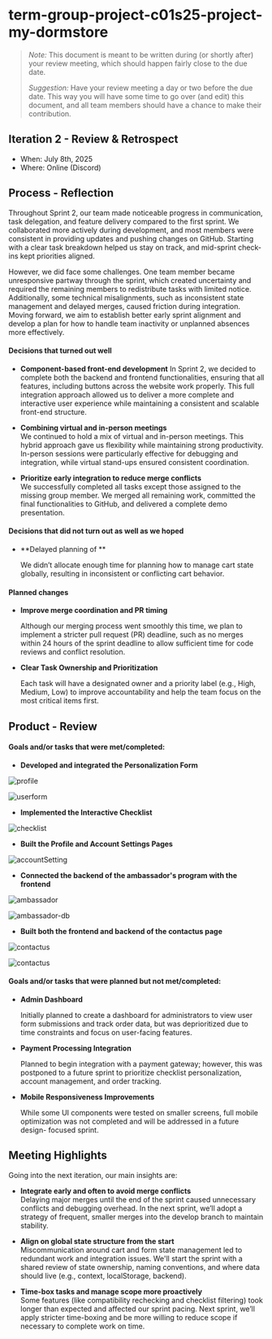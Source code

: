 # term-group-project-c01s25-project-my-dormstore

 > _Note:_ This document is meant to be written during (or shortly after) your review meeting, which should happen fairly close to the due date.      
 >      
 > _Suggestion:_ Have your review meeting a day or two before the due date. This way you will have some time to go over (and edit) this document, and all team members should have a chance to make their contribution.


## Iteration 2 - Review & Retrospect

 * When: July 8th, 2025
 * Where: Online (Discord)

## Process - Reflection

Throughout Sprint 2, our team made noticeable progress in communication, task delegation, and feature delivery compared to the first sprint. We collaborated more actively during development, and most members were consistent in providing updates and pushing changes on GitHub. Starting with a clear task breakdown helped us stay on track, and mid-sprint check-ins kept priorities aligned.

However, we did face some challenges. One team member became unresponsive partway through the sprint, which created uncertainty and required the remaining members to redistribute tasks with limited notice. Additionally, some technical misalignments, such as inconsistent state management and delayed merges, caused friction during integration. Moving forward, we aim to establish better early sprint alignment and develop a plan for how to handle team inactivity or unplanned absences more effectively.

#### Decisions that turned out well

- **Component-based front-end development**
In Sprint 2, we decided to complete both the backend and frontend functionalities, ensuring that all features, including buttons across the website work properly. This full integration approach allowed us to deliver a more complete and interactive user experience while maintaining a consistent and scalable front-end structure.

- **Combining virtual and in-person meetings**  
We continued to hold a mix of virtual and in-person meetings. This hybrid approach gave us flexibility while maintaining strong productivity. In-person sessions were particularly effective for debugging and integration, while virtual stand-ups ensured consistent coordination.

- **Prioritize early integration to reduce merge conflicts**  
We successfully completed all tasks except those assigned to the missing group member. We merged all remaining work, committed the final functionalities to GitHub, and delivered a complete demo presentation.



#### Decisions that did not turn out as well as we hoped

- **Delayed planning of **  

  We didn’t allocate enough time for planning how to manage cart state globally, resulting in inconsistent or conflicting cart behavior.


#### Planned changes

- **Improve merge coordination and PR timing**
  
  Although our merging process went smoothly this time, we plan to implement a stricter pull request (PR) deadline, such as no merges within 24 hours of the sprint deadline to allow sufficient time for code reviews and conflict resolution.

- **Clear Task Ownership and Prioritization**

  Each task will have a designated owner and a priority label (e.g., High, Medium, Low) to improve accountability and help the team focus on the most   critical items first.

## Product - Review

#### Goals and/or tasks that were met/completed:

- **Developed and integrated the Personalization Form**

![profile](./images/profile.png)

![userform](./images/userForm.png)

- **Implemented the Interactive Checklist**

![checklist](./images/checklist.png)


- **Built the Profile and Account Settings Pages**

![accountSetting](./images/accountSetting.png)

- **Connected the backend of the ambassador's program with the frontend**

![ambassador](./images/ambassador.png)

![ambassador-db](./images/ambassador-db.png)

- **Built both the frontend and backend of the contactus page**

![contactus](./images/contact-us.png)

![contactus](./images/contact-db.png)




#### Goals and/or tasks that were planned but not met/completed:

- **Admin Dashboard**

  Initially planned to create a dashboard for administrators to view user form submissions and track order data, but was deprioritized due to time      constraints and focus on user-facing features.

- **Payment Processing Integration**

  Planned to begin integration with a payment gateway; however, this was postponed to a future sprint to prioritize checklist personalization,   account management, and order tracking.

- **Mobile Responsiveness Improvements**

  While some UI components were tested on smaller screens, full mobile optimization was not completed and will be addressed in a future design- 
  focused sprint.

## Meeting Highlights

Going into the next iteration, our main insights are:

- **Integrate early and often to avoid merge conflicts**  
  Delaying major merges until the end of the sprint caused unnecessary conflicts and debugging overhead. In the next sprint, we’ll adopt a strategy of frequent, smaller merges into the develop branch to maintain stability.

- **Align on global state structure from the start**  
  Miscommunication around cart and form state management led to redundant work and integration issues. We'll start the sprint with a shared review of state ownership, naming conventions, and where data should live (e.g., context, localStorage, backend).

- **Time-box tasks and manage scope more proactively**  
  Some features (like compatibility rechecking and checklist filtering) took longer than expected and affected our sprint pacing. Next sprint, we’ll apply stricter time-boxing and be more willing to reduce scope if necessary to complete work on time.




